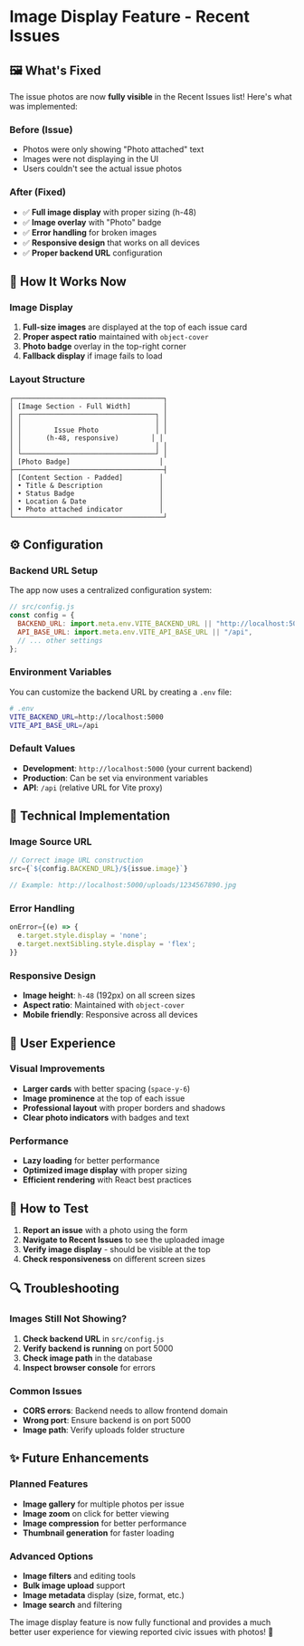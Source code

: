 # Image Display Feature - Recent Issues

## 🖼️ **What's Fixed**

The issue photos are now **fully visible** in the Recent Issues list! Here's what was implemented:

### **Before (Issue)**
- Photos were only showing "Photo attached" text
- Images were not displaying in the UI
- Users couldn't see the actual issue photos

### **After (Fixed)**
- ✅ **Full image display** with proper sizing (h-48)
- ✅ **Image overlay** with "Photo" badge
- ✅ **Error handling** for broken images
- ✅ **Responsive design** that works on all devices
- ✅ **Proper backend URL** configuration

## 🎯 **How It Works Now**

### **Image Display**
1. **Full-size images** are displayed at the top of each issue card
2. **Proper aspect ratio** maintained with `object-cover`
3. **Photo badge** overlay in the top-right corner
4. **Fallback display** if image fails to load

### **Layout Structure**
```
┌─────────────────────────────────────┐
│ [Image Section - Full Width]        │
│ ┌─────────────────────────────────┐ │
│ │                                 │ │
│ │        Issue Photo              │ │
│ │      (h-48, responsive)        │ │
│ │                                 │ │
│ └─────────────────────────────────┘ │
│ [Photo Badge]                      │
├─────────────────────────────────────┤
│ [Content Section - Padded]         │
│ • Title & Description              │
│ • Status Badge                     │
│ • Location & Date                  │
│ • Photo attached indicator         │
└─────────────────────────────────────┘
```

## ⚙️ **Configuration**

### **Backend URL Setup**
The app now uses a centralized configuration system:

```javascript
// src/config.js
const config = {
  BACKEND_URL: import.meta.env.VITE_BACKEND_URL || "http://localhost:5000",
  API_BASE_URL: import.meta.env.VITE_API_BASE_URL || "/api",
  // ... other settings
};
```

### **Environment Variables**
You can customize the backend URL by creating a `.env` file:

```bash
# .env
VITE_BACKEND_URL=http://localhost:5000
VITE_API_BASE_URL=/api
```

### **Default Values**
- **Development**: `http://localhost:5000` (your current backend)
- **Production**: Can be set via environment variables
- **API**: `/api` (relative URL for Vite proxy)

## 🔧 **Technical Implementation**

### **Image Source URL**
```javascript
// Correct image URL construction
src={`${config.BACKEND_URL}/${issue.image}`}

// Example: http://localhost:5000/uploads/1234567890.jpg
```

### **Error Handling**
```javascript
onError={(e) => {
  e.target.style.display = 'none';
  e.target.nextSibling.style.display = 'flex';
}}
```

### **Responsive Design**
- **Image height**: `h-48` (192px) on all screen sizes
- **Aspect ratio**: Maintained with `object-cover`
- **Mobile friendly**: Responsive across all devices

## 📱 **User Experience**

### **Visual Improvements**
- **Larger cards** with better spacing (`space-y-6`)
- **Image prominence** at the top of each issue
- **Professional layout** with proper borders and shadows
- **Clear photo indicators** with badges and text

### **Performance**
- **Lazy loading** for better performance
- **Optimized image display** with proper sizing
- **Efficient rendering** with React best practices

## 🚀 **How to Test**

1. **Report an issue** with a photo using the form
2. **Navigate to Recent Issues** to see the uploaded image
3. **Verify image display** - should be visible at the top
4. **Check responsiveness** on different screen sizes

## 🔍 **Troubleshooting**

### **Images Still Not Showing?**
1. **Check backend URL** in `src/config.js`
2. **Verify backend is running** on port 5000
3. **Check image path** in the database
4. **Inspect browser console** for errors

### **Common Issues**
- **CORS errors**: Backend needs to allow frontend domain
- **Wrong port**: Ensure backend is on port 5000
- **Image path**: Verify uploads folder structure

## ✨ **Future Enhancements**

### **Planned Features**
- **Image gallery** for multiple photos per issue
- **Image zoom** on click for better viewing
- **Image compression** for better performance
- **Thumbnail generation** for faster loading

### **Advanced Options**
- **Image filters** and editing tools
- **Bulk image upload** support
- **Image metadata** display (size, format, etc.)
- **Image search** and filtering

The image display feature is now fully functional and provides a much better user experience for viewing reported civic issues with photos! 🎉
